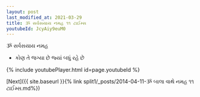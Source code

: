 ```yaml
---
layout: post
last_modified_at: 2021-03-29
title: ૐ સર્વસયાય નમહ ૧૧ ટાઈમ્સ
youtubeId: JcyAiy9euM0
---
```

 
 
 ૐ સર્વસયાય નમહ  
 
 -  કોણ તે જગ્યા છે જ્યાં બધું રહે છે 
 
  
 
  
 
 
 
 
 
 


{% include youtubePlayer.html id=page.youtubeId %}
 
[Next]({{ site.baseurl }}{% link  split1/_posts/2014-04-11-ૐ બાલા વાથે નમહ ૧૧ ટાઈમ્સ.md%})
 
